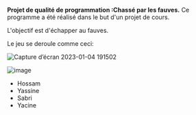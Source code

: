 **Projet de qualité de programmation :Chassé par les fauves.**
Ce programme a été réalisé dans le but d'un projet de cours.

L'objectif est d'échapper au fauves.

Le jeu se deroule comme ceci:


![Capture d’écran 2023-01-04 191502](https://user-images.githubusercontent.com/114882014/210865628-5d7f95f4-ea5f-4f12-a15c-06341c8795b1.jpg)


![image](https://user-images.githubusercontent.com/114882014/210866742-68f95c12-a516-43b2-8eb3-4fcaa9dc74a6.png)



* Hossam
* Yassine
* Sabri 
* Yacine
